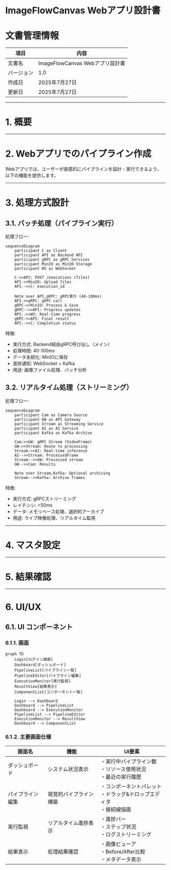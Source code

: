 # ImageFlowCanvas Webアプリ設計書

# 文書管理情報

| 項目       | 内容                            |
| ---------- | ------------------------------- |
| 文書名     | ImageFlowCanvas Webアプリ設計書 |
| バージョン | 1.0                             |
| 作成日     | 2025年7月27日                   |
| 更新日     | 2025年7月27日                   |

---

# 1. 概要

---

# 2. Webアプリでのパイプライン作成

Webアプリでは、ユーザーが直感的にパイプラインを設計・実行できるよう、以下の機能を提供します。

---


# 3. 処理方式設計
## 3.1. バッチ処理（パイプライン実行）

処理フロー:
```mermaid
sequenceDiagram
    participant C as Client
    participant API as Backend API
    participant gRPC as gRPC Services
    participant MinIO as MinIO Storage
    participant WS as WebSocket

    C->>API: POST /executions (files)
    API->>MinIO: Upload files
    API-->>C: execution_id
    
    Note over API,gRPC: gRPC実行 (40-100ms)
    API->>gRPC: gRPC call
    gRPC->>MinIO: Process & Save
    gRPC-->>API: Progress updates
    API-->>WS: Real-time progress
    gRPC->>API: Final result
    API-->>C: Completion status
```

特徴:
- 実行方式: Backend経由gRPC呼び出し（メイン）
- 処理時間: 40-100ms
- データ永続化: MinIOに保存
- 進捗通知: WebSocket + Kafka
- 用途: 画像ファイル処理、バッチ分析

## 3.2. リアルタイム処理（ストリーミング）

処理フロー:
```mermaid
sequenceDiagram
    participant Cam as Camera Source
    participant GW as API Gateway
    participant Stream as Streaming Service
    participant AI as AI Service
    participant Kafka as Kafka Archive

    Cam->>GW: gRPC Stream (VideoFrame)
    GW->>Stream: Route to processing
    Stream->>AI: Real-time inference
    AI-->>Stream: ProcessedFrame
    Stream-->>GW: Processed stream
    GW-->>Cam: Results
    
    Note over Stream,Kafka: Optional archiving
    Stream-->>Kafka: Archive frames
```

特徴:
- 実行方式: gRPCストリーミング
- レイテンシ: <50ms
- データ: メモリベース処理、選択的アーカイブ
- 用途: ライブ映像処理、リアルタイム監視

---

# 4. マスタ設定


---

# 5. 結果確認


---

# 6. UI/UX 

## 6.1. UI コンポーネント 

### 6.1.1. 画面

```mermaid
graph TD
    Login[ログイン画面]
    Dashboard[ダッシュボード]
    PipelineList[パイプライン一覧]
    PipelineEditor[パイプライン編集]
    ExecutionMonitor[実行監視]
    ResultView[結果表示]
    ComponentList[コンポーネント一覧]
    
    Login --> Dashboard
    Dashboard --> PipelineList
    Dashboard --> ExecutionMonitor
    PipelineList --> PipelineEditor
    ExecutionMonitor --> ResultView
    Dashboard --> ComponentList
```

### 6.1.2. 主要画面仕様

| 画面名           | 機能                   | UI要素                                                                    |
| ---------------- | ---------------------- | ------------------------------------------------------------------------- |
| ダッシュボード   | システム状況表示       | ・実行中パイプライン数<br/>・リソース使用状況<br/>・最近の実行履歴        |
| パイプライン編集 | 視覚的パイプライン構築 | ・コンポーネントパレット<br/>・ドラッグ&ドロップエディタ<br/>・接続線描画 |
| 実行監視         | リアルタイム進捗表示   | ・進捗バー<br/>・ステップ状況<br/>・ログストリーミング                    |
| 結果表示         | 処理結果確認           | ・画像ビューア<br/>・Before/After比較<br/>・メタデータ表示                |
